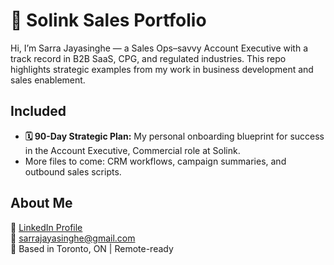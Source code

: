 # 📁 Solink Sales Portfolio

Hi, I’m Sarra Jayasinghe — a Sales Ops–savvy Account Executive with a track record in B2B SaaS, CPG, and regulated industries. This repo highlights strategic examples from my work in business development and sales enablement.

## Included

- **🗓️ 90-Day Strategic Plan:** My personal onboarding blueprint for success in the Account Executive, Commercial role at Solink. 
- More files to come: CRM workflows, campaign summaries, and outbound sales scripts.

## About Me
🔗 [LinkedIn Profile](https://linkedin.com/in/YOUR-URL-HERE)  
📧 sarrajayasinghe@gmail.com  
📍 Based in Toronto, ON | Remote-ready
